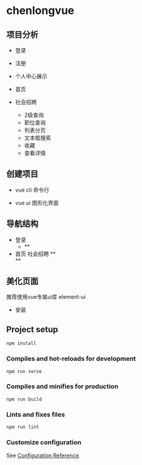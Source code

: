 # chenlongvue

## 项目分析

+ 登录

+ 注册

+ 个人中心展示

+ 首页

+ 社会招聘
  + 2级查询
  + 职位查询
  + 列表分页
  + 文本框搜索
  + 收藏
  + 查看详情

## 创建项目

+ vue cli 命令行

+ vue ui 图形化界面

## 导航结构

+ 登录
  + **<router-view></router-view>
+ 首页 社会招聘
**<nav></nav>
	<router-view></router-view>
**<footer></footer>

## 美化页面

推荐使用vue专属ui库 element-ui

+ 安装

  

## Project setup
```
npm install
```

### Compiles and hot-reloads for development
```
npm run serve
```

### Compiles and minifies for production
```
npm run build
```

### Lints and fixes files
```
npm run lint
```

### Customize configuration
See [Configuration Reference](https://cli.vuejs.org/config/).
